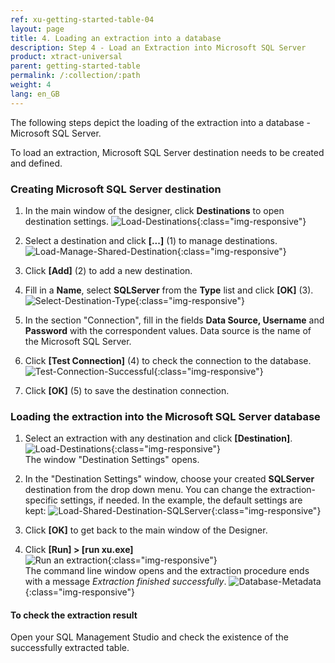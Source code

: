 ```yaml
---
ref: xu-getting-started-table-04
layout: page
title: 4. Loading an extraction into a database
description: Step 4 - Load an Extraction into Microsoft SQL Server
product: xtract-universal
parent: getting-started-table
permalink: /:collection/:path
weight: 4
lang: en_GB
---
```


The following steps depict the loading of the extraction into a database - Microsoft SQL Server. 

To load an extraction, Microsoft SQL Server destination needs to be created and defined.

### Creating Microsoft SQL Server destination

1. In the main window of the designer, click **Destinations** to open destination settings.
![Load-Destinations](/img/content/destination_xu.png){:class="img-responsive"}

2. Select a destination and click **[...]** (1) to manage destinations. 
![Load-Manage-Shared-Destination](/img/content/destinations_load_manage_shared.png){:class="img-responsive"}

3. Click **[Add]** (2) to add a new destination.

4. Fill in a **Name**, select **SQLServer** from the **Type** list and click **[OK]** (3).
![Select-Destination-Type](/img/content/destination_details_sqlserver.png){:class="img-responsive"}

5. In the section "Connection", fill in the fields **Data Source, Username** and **Password** with the correspondent values. Data source is the name of the Microsoft SQL Server.
6. Click **[Test Connection]** (4) to check the connection to the  database.
![Test-Connection-Successful](/img/content/sqlserver_destination-details.png){:class="img-responsive"}

7. Click **[OK]** (5) to save the destination connection. 


### Loading the extraction into the Microsoft SQL Server database

1. Select an extraction with any destination and click **[Destination]**.<br>
![Load-Destinations](/img/content/destination_xu.png){:class="img-responsive"}<br>
The window "Destination Settings" opens.

2. In the "Destination Settings" window, choose your created **SQLServer** destination from the drop down menu. You can change the extraction-specific settings, if needed. In the example, the default settings are kept:
![Load-Shared-Destination-SQLServer](/img/content/sqlserver_destination-settings.png){:class="img-responsive"}

9. Click **[OK]** to get back to the main window of the Designer.       
4. Click **[Run] > [run xu.exe]**<br>
![Run an extraction](/img/content/run_extraction.png){:class="img-responsive"} <br>
The command line window opens and the extraction procedure ends with a message *Extraction finished successfully*.
![Database-Metadata](/img/content/xu/konsole_run_in_xu_exe.png){:class="img-responsive"}

#### To check the extraction result
Open your SQL Management Studio and check the existence of the successfully extracted table. 
